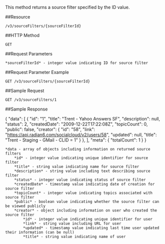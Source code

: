 This method returns a source filter specified by the ID value.

##Resource

	/v3/sourceFilters/{sourceFilterId}

##HTTP Method

	GET

##Request Parameters

	*sourceFilterId* - integer value indicating ID for source filter

##Request Parameter Example

	GET /v3/sourceFilters/{sourceFilterId}

##Sample Request
```
GET /v3/sourceFilters/1
```

##Sample Response

{
  "data": [
    {
      "id": "1",
      "title": "Trent - Yahoo Answers SF",
      "description": null,
      "status": 2,
      "createdDate": "2009-12-22T17:22:08Z",
      "topicCount": 0,
      "public": false,
      "creator": {
        "id": "58",
        "link": "https://api.radian6.com/socialcloud/v2/users/58",
        "updated": null,
        "title": "Trent - Staging - GMail - CLID  = 1"
      }
    },
  ],
  "meta": {
    "totalCount": 1
  }
}

	*data - array of objects including information on returned source filters
		*id* - integer value indicating unique identifier for source filter
		*title* - string value indicating name for source filter
		*description* - string value including text describing source filter
		*status* - integer value indicating status of source filter
		*createdDate* - timestamp value indicating date of creation for source filter
		*topicCount* - integer value indicating topics associated with source filter
		*public* - boolean value indicating whether the source filter can be viewed publicly
		*creator* - object including information on user who created the source filter
			*id* - integer value indicating unique identifier for user
			*link* - string value including URL for user
			*updated* - timestamp value indicating last time user updated their information (can be null)
			*title* - string value indicating name of user
